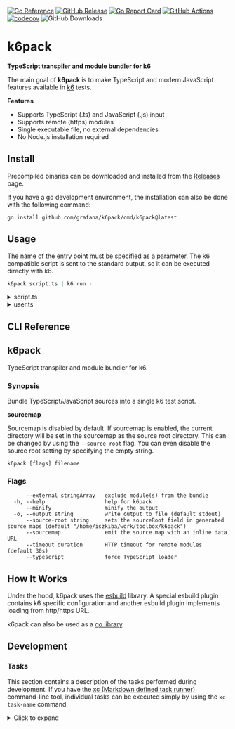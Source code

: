 [![Go Reference](https://pkg.go.dev/badge/github.com/grafana/k6pack.svg)](https://pkg.go.dev/github.com/grafana/k6pack)
[![GitHub Release](https://img.shields.io/github/v/release/grafana/k6pack)](https://github.com/grafana/k6pack/releases/)
[![Go Report Card](https://goreportcard.com/badge/github.com/grafana/k6pack)](https://goreportcard.com/report/github.com/grafana/k6pack)
[![GitHub Actions](https://github.com/grafana/k6pack/actions/workflows/test.yml/badge.svg)](https://github.com/grafana/k6pack/actions/workflows/test.yml)
[![codecov](https://codecov.io/gh/grafana/k6pack/graph/badge.svg?token=krmjUlDGM5)](https://codecov.io/gh/grafana/k6pack)
![GitHub Downloads](https://img.shields.io/github/downloads/grafana/k6pack/total)

<h1 name="title">k6pack</h1>

**TypeScript transpiler and module bundler for k6**

The main goal of **k6pack** is to make TypeScript and modern JavaScript features available in [k6](https://k6.io/) tests.

**Features**

- Supports TypeScript (.ts) and JavaScript (.js) input
- Supports remote (https) modules
- Single executable file, no external dependencies
- No Node.js installation required

## Install

Precompiled binaries can be downloaded and installed from the [Releases](https://github.com/grafana/k6pack/releases) page.

If you have a go development environment, the installation can also be done with the following command:

```
go install github.com/grafana/k6pack/cmd/k6pack@latest
```

## Usage

The name of the entry point must be specified as a parameter. The k6 compatible script is sent to the standard output, so it can be executed directly with k6.

```sh
k6pack script.ts | k6 run -
```
<details>
<summary>script.ts</summary>

```ts file=examples/script.ts
import { User, newUser } from "./user";

export default () => {
  const user: User = newUser("John");
  console.log(user);
};
```

</details>

<details>
<summary>user.ts</summary>


```ts file=examples/user.ts
interface User {
  name: string;
  id: number;
}

class UserAccount implements User {
  name: string;
  id: number;

  constructor(name: string) {
    this.name = name;
    this.id = Math.floor(Math.random() * Number.MAX_SAFE_INTEGER);
  }
}

function newUser(name: string): User {
  return new UserAccount(name);
}

export { User, newUser };
```

</details>

## CLI Reference

<!-- #region cli -->
## k6pack

TypeScript transpiler and module bundler for k6.

### Synopsis

Bundle TypeScript/JavaScript sources into a single k6 test script.

**sourcemap**

Sourcemap is disabled by default. If sourcemap is enabled, the current directory will be set in the sourcemap as the source root directory. This can be changed by using the `--source-root` flag. You can even disable the source root setting by specifying the empty string.


```
k6pack [flags] filename
```

### Flags

```
      --external stringArray   exclude module(s) from the bundle
  -h, --help                   help for k6pack
      --minify                 minify the output
  -o, --output string          write output to file (default stdout)
      --source-root string     sets the sourceRoot field in generated source maps (default "/home/iszkiba/work/toolbox/k6pack")
      --sourcemap              emit the source map with an inline data URL
      --timeout duration       HTTP timeout for remote modules (default 30s)
      --typescript             force TypeScript loader
```

<!-- #endregion cli -->

## How It Works

Under the hood, k6pack uses the [esbuild](https://github.com/evanw/esbuild) library. A special esbuild plugin contains k6 specific configuration and another esbuild plugin implements loading from http/https URL.

k6pack can also be used as a [go library](https://pkg.go.dev/github.com/grafana/k6pack).

## Development

### Tasks

This section contains a description of the tasks performed during development. If you have the [xc (Markdown defined task runner)](https://github.com/joerdav/xc) command-line tool, individual tasks can be executed simply by using the `xc task-name` command.

<details><summary>Click to expand</summary>

#### readme

Update documentation in README.md.

```
go run ./tools/gendoc README.md
```

#### lint

Run the static analyzer.

```
golangci-lint run
```

#### test

Run the tests.

```
go test -count 1 -race -coverprofile=build/coverage.txt ./...
```

#### coverage

View the test coverage report.

```
go tool cover -html=build/coverage.txt
```

#### build

Build the executable binary.

This is the easiest way to create an executable binary (although the release process uses the goreleaser tool to create release versions).

```
go build -ldflags="-w -s" -o build/k6pack ./cmd/k6pack
```

#### snapshot

Creating an executable binary with a snapshot version.

The goreleaser command-line tool is used during the release process. During development, it is advisable to create binaries with the same tool from time to time.

```
goreleaser build --snapshot --clean --single-target -o build/k6pack
```

#### examples

Run scripts from examples directory.

```
go run ./cmd/k6pack examples/script.ts | go run go.k6.io/k6@latest run -
go run ./cmd/k6pack examples/simple.ts | go run go.k6.io/k6@latest run -
```

#### clean

Delete the build directory.

```
rm -rf build
```

</details>
